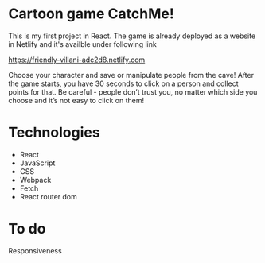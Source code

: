 # Cartoon game CatchMe!
This is my first project in React. The game is already deployed as a website in Netlify and it's availble under following link

https://friendly-villani-adc2d8.netlify.com

Choose your character and save or manipulate people from the cave! After the game starts, you have 30 seconds to click on a person and collect points for that. Be careful - people don’t trust you, no matter which side you choose and it’s not easy to click on them!

# Technologies
- React
- JavaScript
- CSS
- Webpack
- Fetch
- React router dom

# To do
Responsiveness
